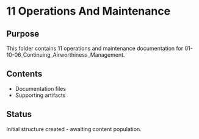 # 11 Operations And Maintenance

## Purpose
This folder contains 11 operations and maintenance documentation for 01-10-06_Continuing_Airworthiness_Management.

## Contents
- Documentation files
- Supporting artifacts

## Status
Initial structure created - awaiting content population.
